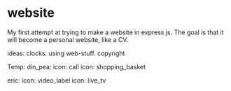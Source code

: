 # website
My first attempt at trying to make a website in express js. The goal is that it will become a personal website, like a CV.

ideas:
clocks. using web-stuff.
copyright

Temp:
din_pea:
icon: call
icon: shopping_basket

eric:
icon: video_label
icon: live_tv